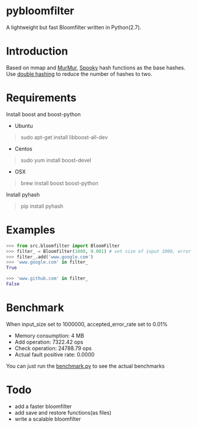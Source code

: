 # pybloomfilter
A lightweight but fast Bloomfilter written in Python(2.7).

# Introduction
Based on mmap and [MurMur](https://en.wikipedia.org/wiki/MurmurHash), [Spooky](http://burtleburtle.net/bob/hash/spooky.html) hash functions as the base
hashes. Use [double hashing](http://www.eecs.harvard.edu/~michaelm/postscripts/rsa2008.pdf) to reduce the number of hashes to two.

# Requirements
Install boost and boost-python
- Ubuntu
> sudo apt-get install libboost-all-dev

- Centos
> sudo yum install boost-devel

- OSX
> brew install boost boost-python

Install pyhash
> pip install pyhash

# Examples
```python
>>> from src.bloomfilter import BloomFilter
>>> filter_ = Bloomfilter(1000, 0.001) # set size of input 1000, error rate 1%
>>> filter_.add('www.google.com')
>>> 'www.google.com' in filter_
True

>>> 'www.github.com' in filter_
False
```
# Benchmark
When input_size set to 1000000, accepted_error_rate set to 0.01%
- Memory consumption: 4 MB
- Add operation: 7322.42 ops
- Check operation: 24788.79 ops
- Actual fault positive rate: 0.0000

You can just run the [benchmark.py](https://github.com/preytaren/pybloomfilter/blob/master/test/benchmarks.py) to see the actual benchmarks

# Todo
- add a faster bloomfilter
- add save and restore functions(as files)
- write a scalable bloomfilter
